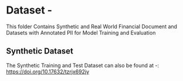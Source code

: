 # Dataset - 
This folder Contains Synthetic and Real World Financial Document and Datasets with Annotated PII for Model Training and Evaluation

## Synthetic Dataset
The Synthetic Training and Test Dataset can also be found at -: https://doi.org/10.17632/tzrjx692jy
